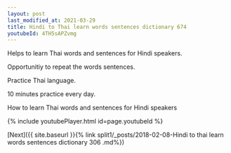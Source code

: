 ```yaml
---
layout: post
last_modified_at: 2021-03-29
title: Hindi to Thai learn words sentences dictionary 674 
youtubeId: 4TH5sAPZvmg
---
```

 
 
Helps to learn Thai words and sentences for Hindi speakers.

Opportunitiy to repeat the words sentences. 

Practice Thai language. 
 
10 minutes practice every day. 
 
How to learn Thai words and sentences for Hindi speakers 
 
{% include youtubePlayer.html id=page.youtubeId %}
 
 
[Next]({{ site.baseurl }}{% link  split1/_posts/2018-02-08-Hindi to thai learn words sentences dictionary 306 .md%})
 
